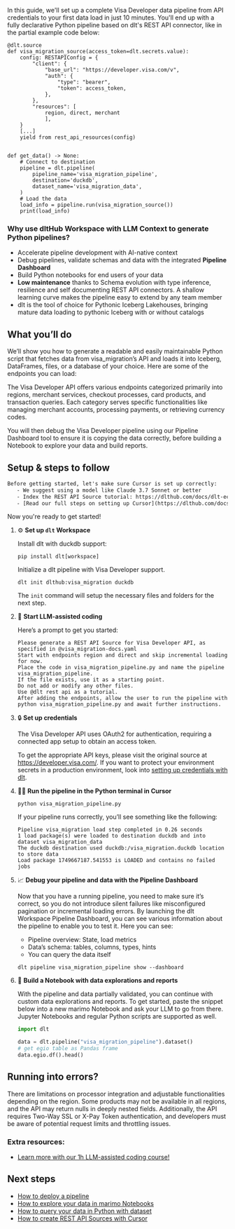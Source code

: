 In this guide, we'll set up a complete Visa Developer data pipeline from API credentials to your first data load in just 10 minutes. You'll end up with a fully declarative Python pipeline based on dlt's REST API connector, like in the partial example code below:

```python-outcome
@dlt.source
def visa_migration_source(access_token=dlt.secrets.value):
    config: RESTAPIConfig = {
        "client": {
            "base_url": "https://developer.visa.com/v",
            "auth": {
                "type": "bearer",
                "token": access_token,
            },
        },
        "resources": [
            region, direct, merchant
            ],
    }
    [...]
    yield from rest_api_resources(config)


def get_data() -> None:
    # Connect to destination
    pipeline = dlt.pipeline(
        pipeline_name='visa_migration_pipeline',
        destination='duckdb',
        dataset_name='visa_migration_data', 
    )
    # Load the data
    load_info = pipeline.run(visa_migration_source())
    print(load_info) 
```

### Why use dltHub Workspace with LLM Context to generate Python pipelines?

- Accelerate pipeline development with AI-native context
- Debug pipelines, validate schemas and data with the integrated **Pipeline Dashboard**
- Build Python notebooks for end users of your data
- **Low maintenance** thanks to Schema evolution with type inference, resilience and self documenting REST API connectors. A shallow learning curve makes the pipeline easy to extend by any team member
- dlt is the tool of choice for Pythonic Iceberg Lakehouses, bringing mature data loading to pythonic Iceberg with or without catalogs

## What you’ll do

We’ll show you how to generate a readable and easily maintainable Python script that fetches data from visa_migration’s API and loads it into Iceberg, DataFrames, files, or a database of your choice. Here are some of the endpoints you can load:

The Visa Developer API offers various endpoints categorized primarily into regions, merchant services, checkout processes, card products, and transaction queries. Each category serves specific functionalities like managing merchant accounts, processing payments, or retrieving currency codes.

You will then debug the Visa Developer pipeline using our Pipeline Dashboard tool to ensure it is copying the data correctly, before building a Notebook to explore your data and build reports.

## Setup & steps to follow

```default
Before getting started, let's make sure Cursor is set up correctly:
   - We suggest using a model like Claude 3.7 Sonnet or better
   - Index the REST API Source tutorial: https://dlthub.com/docs/dlt-ecosystem/verified-sources/rest_api/ and add it to context as **@dlt rest api**
   - [Read our full steps on setting up Cursor](https://dlthub.com/docs/dlt-ecosystem/llm-tooling/cursor-restapi#23-configuring-cursor-with-documentation)
```

Now you're ready to get started!

1. ⚙️ **Set up `dlt` Workspace**
    
    Install dlt with duckdb support:
    ```shell
    pip install dlt[workspace]
    ```

    Initialize a dlt pipeline with Visa Developer support.
    ```shell
    dlt init dlthub:visa_migration duckdb
    ```

    The `init` command will setup the necessary files and folders for the next step.
    
2. 🤠 **Start LLM-assisted coding**
    
    Here’s a prompt to get you started:
    
    ```prompt
    Please generate a REST API Source for Visa Developer API, as specified in @visa_migration-docs.yaml 
    Start with endpoints region and direct and skip incremental loading for now. 
    Place the code in visa_migration_pipeline.py and name the pipeline visa_migration_pipeline. 
    If the file exists, use it as a starting point. 
    Do not add or modify any other files. 
    Use @dlt rest api as a tutorial. 
    After adding the endpoints, allow the user to run the pipeline with python visa_migration_pipeline.py and await further instructions.
    ```

    
3. 🔒 **Set up credentials** 
    
    The Visa Developer API uses OAuth2 for authentication, requiring a connected app setup to obtain an access token.
    
    To get the appropriate API keys, please visit the original source at https://developer.visa.com/.
    If you want to protect your environment secrets in a production environment, look into [setting up credentials with dlt](https://dlthub.com/docs/walkthroughs/add_credentials).
    
4. 🏃‍♀️ **Run the pipeline in the Python terminal in Cursor**
    
    ```shell
    python visa_migration_pipeline.py
    ```
    
    If your pipeline runs correctly, you’ll see something like the following:
    
    ```shell
    Pipeline visa_migration load step completed in 0.26 seconds
    1 load package(s) were loaded to destination duckdb and into dataset visa_migration_data
    The duckdb destination used duckdb:/visa_migration.duckdb location to store data
    Load package 1749667187.541553 is LOADED and contains no failed jobs
    ```
    
5. 📈 **Debug your pipeline and data with the Pipeline Dashboard**

    Now that you have a running pipeline, you need to make sure it’s correct, so you do not introduce silent failures like misconfigured pagination or incremental loading errors. By launching the dlt Workspace Pipeline Dashboard, you can see various information about the pipeline to enable you to test it. Here you can see:
    - Pipeline overview: State, load metrics
    - Data’s schema: tables, columns, types, hints
    - You can query the data itself
    
    ```shell
    dlt pipeline visa_migration_pipeline show --dashboard
    ```
    
6. 🐍 **Build a Notebook with data explorations and reports**

    With the pipeline and data partially validated, you can continue with custom data explorations and reports. To get started, paste the snippet below into a new marimo Notebook and ask your LLM to go from there. Jupyter Notebooks and regular Python scripts are supported as well.

    
    ```python
    import dlt

   data = dlt.pipeline("visa_migration_pipeline").dataset()
   # get egio table as Pandas frame
   data.egio.df().head()
    ```

## Running into errors?

There are limitations on processor integration and adjustable functionalities depending on the region. Some products may not be available in all regions, and the API may return nulls in deeply nested fields. Additionally, the API requires Two-Way SSL or X-Pay Token authentication, and developers must be aware of potential request limits and throttling issues.

### Extra resources:

- [Learn more with our 1h LLM-assisted coding course!](https://www.youtube.com/watch?v=GGid70rnJuM)

## Next steps

- [How to deploy a pipeline](https://dlthub.com/docs/walkthroughs/deploy-a-pipeline)
- [How to explore your data in marimo Notebooks](https://dlthub.com/docs/general-usage/dataset-access/marimo)
- [How to query your data in Python with dataset](https://dlthub.com/docs/general-usage/dataset-access/dataset)
- [How to create REST API Sources with Cursor](https://dlthub.com/docs/dlt-ecosystem/llm-tooling/cursor-restapi)